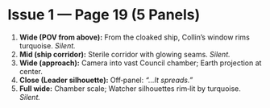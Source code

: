 # Issue 1 — Page 19 (5 Panels)

1) **Wide (POV from above):** From the cloaked ship, Collin’s window rims turquoise. *Silent.*  
2) **Mid (ship corridor):** Sterile corridor with glowing seams. *Silent.*  
3) **Wide (approach):** Camera into vast Council chamber; Earth projection at center.  
4) **Close (Leader silhouette):** Off‑panel: *“…It spreads.”*  
5) **Full wide:** Chamber scale; Watcher silhouettes rim‑lit by turquoise. *Silent.*
